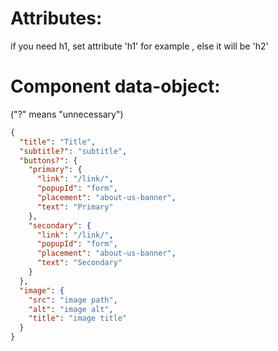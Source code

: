 # Attributes:

if you need h1, set attribute 'h1' for example <about-us-banner h1></about-us-banner>, else it will be 'h2'

# Component data-object:

("?" means "unnecessary")

```json
{
  "title": "Title",
  "subtitle?": "subtitle",
  "buttons?": {
    "primary": {
      "link": "/link/",
      "popupId": "form",
      "placement": "about-us-banner",
      "text": "Primary"
    },
    "secondary": {
      "link": "/link/",
      "popupId": "form",
      "placement": "about-us-banner",
      "text": "Secondary"
    }
  },
  "image": {
    "src": "image path",
    "alt": "image alt",
    "title": "image title"
  }
}
```

